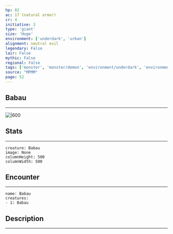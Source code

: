 ```yaml
---
hp: 82
ac: 17 (natural armor)
cr: 4
initiative: 3
type: 'giant'    
size: 'Huge'
environment: ['underdark', 'urban']
alignment: neutral evil
legendary: False
lair: False
mythic: False
regional: False
tags: ['monster', 'monster/demon', 'environment/underdark', 'environment/urban']
source: "MPMM"
page: 52
---
```


## Babau
---

![|600](D:/Program%20Files/5e.tools/img/bestiary/MPMM/Babau.webp)

## Stats
---

```statblock
creature: Babau
image: None
columnHeight: 500
columnWidth: 500
```

## Encounter
---

```encounter-table
name: Babau
creatures:
- 1: Babau
```

## Description
---




